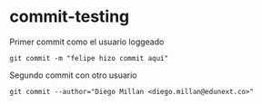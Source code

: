 # commit-testing

Primer commit como el usuario loggeado

`git commit -m "felipe hizo commit aquí"`


Segundo commit con otro usuario

`git commit --author="Diego Millan <diego.millan@edunext.co>"`